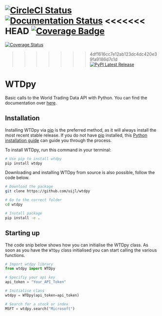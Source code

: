 [![CircleCI Status](https://circleci.com/gh/uijl/wtdpy.svg?style=svg)](https://circleci.com/gh/uijl/wtdpy)
[![Documentation Status](https://readthedocs.org/projects/wtdpy/badge/?version=latest)](https://wtdpy.readthedocs.io/en/latest/?badge=latest)
<<<<<<< HEAD
[![Coverage Badge](https://artifact-getter.herokuapp.com/get_coverage_badge?circle_url=https://circleci.com/gh/TUDelft-CITG/OpenCLSim&circle_token=4&output=str)](https://artifact-getter.herokuapp.com/get_coverage_report?circle_url=https://circleci.com/gh/uijl/wtdpy&circle_token=4)
=======
[![Coverage Status](https://coveralls.io/repos/github/uijl/wtdpy/badge.svg?branch=master)](https://coveralls.io/github/uijl/wtdpy?branch=master)
>>>>>>> 4df1616cc7e12ab123dc4dc420e39fa9186d7c1d
[![PyPI Latest Release](https://img.shields.io/pypi/v/wtdpy.svg)](https://pypi.org/project/wtdpy/)

# WTDpy

Basic calls to the World Trading Data API with Python. 
You can find the documentation over [here](https://wtdpy.readthedocs.io).

## Installation

Installing WTDpy via [pip](https://pip.pypa.io) is the preferred method, as it will always install the most recent stable release. If you do not have
[pip](https://pip.pypa.io) installed, this [Python installation guide](http://docs.python-guide.org/en/latest/starting/installation/) can guide you through the process.

To install WTDpy, run this command in your terminal:

``` bash
# Use pip to install wtdpy
pip install wtdpy
```

Downloading and installing WTDpy from source is also possible, follow the code below.

``` bash
# Download the package
git clone https://github.com/uijl/wtdpy

# Go to the correct folder
cd wtdpy

# Install package
pip install -e .
```

## Starting up

The code snip below shows how you can initialise the WTDpy class. As soon as you have the `WTDpy` class initialised you can start calling the various functions.

```python
# Import wtdpy library
from wtdpy import WTDpy

# Specifiy your api key
api_token = "Your_API_Token"

# Initialise class
wtdpy = WTDpy(api_token=api_token)

# Search for a stock or index
MSFT = wtdpy.search("Microsoft")
```
